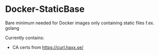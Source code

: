 # Docker-StaticBase
Bare minimum needed for Docker images only containing static files f.ex. golang

Currently contains:
* CA certs from https://curl.haxx.se/
